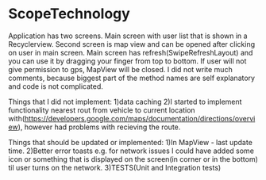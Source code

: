 # ScopeTechnology
Application has two screens. Main screen with user list that is shown in a Recyclerview. Second screen is map view and can be opened after clicking on user in main screen.
Main screen has refresh(SwipeRefreshLayout) and you can use it by dragging your finger from top to bottom.
If user will not give permission to gps, MapView will be closed.
I did not write much comments, because biggest part of the method names are self explanatory and code is not complicated.

Things that I did not implement:
1)data caching
2)I started to implement functionality nearest rout from vehicle to current location with(https://developers.google.com/maps/documentation/directions/overview), however had problems with recieving the route.

Things that should be updated or implemented:
1)In MapView - last update time.
2)Better error toasts e.g. for network issues I could have added some icon or something that is displayed on the screen(in corner or in the bottom) til user turns on the network.
3)TESTS(Unit and Integration tests)
